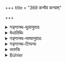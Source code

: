 +++
title = "369 कन्यैव कन्याम्"

+++

<details><summary>गङ्गानथ-मूलानुवादः</summary>

If a maiden pollutes another maiden, her fine shall be two hundred; she shall also pay the double of her nuptial fee and shall receive ten lashes.—(369)
</details>

<details><summary>मेधातिथिः</summary>

बालभावाद् रूपादिद्वेषाद् वा **कन्यैव कन्यां** नाशयेत् सा **द्विशतं** दाप्या । **शुल्कश्** **च** त्रिगुणः । 

<u>किं पुनः</u> शुल्कस्य परिमाणम् ।

एषाम् अन्यतमरूपसौन्दर्याद्यपेक्षं[^२६३] सौभाग्यापेक्षं च । **शिफा** रज्जुलताप्रहाराः ॥ ८.३६९ ॥
</details>

<details><summary>गङ्गानथ-भाष्यानुवादः</summary>

Either through childishness, or through jealousy for her greater beauty, if a maiden pollutes another maiden, then she should be made to pay two hundred; and also the double of her nuptial fee.

What Is the amount of this fee?

It shall depend upon the beauty of the girl, or upon her fortune and other qualities.

‘*Lashes*’—strokes of rope or creeper.—(369).
</details>

<details><summary>गङ्गानथ-टिप्पन्यः</summary>

This verse is quoted in *Parāśaramādhava* (Vyavahāra, p. 321);—in
*Vivādaratnākara* (p. 403), which adds that ‘*dviguṇam*’ means ‘double
of 200’;—and ‘*śiphā*’ stands for ‘strokes of creepers, ropes and such other things’;—in *Aparārka* (p. 859), which adds the following explanation:—If one maiden happen to penetrate another with her fingers or some such thing, she shall pay a fine of 200 to the king, and that fee or *price* which the defiled maiden is worth, *three times* (its reading being ‘*triguṇam*’ or ‘*dviguṇam*’) that shall be paid to her by the other girl, who is, in addition, to receive ten stripes—*i.e*., strokes of rope or creepers.

It is quoted in *Mitākṣarā* (2.288) to the same effect; where it adds that ‘double the fee’ (*dviguṇam śulkam*) is to be paid by the offending girl to the *father* of the defiled girl.

It is quoted in *Vyavahāra-Bālambhaṭṭī* (p. 1016);—and in
*Vīramitrodaya* (Vyavahāra, 157a).
</details>

<details><summary>भारुचिः</summary>

शुल्कं गोमिथुनं द्विगुणं कन्यापित्रे दद्यात् द्विशतं राजदण्डम् ॥ ८.३६८ ॥
</details>

<details><summary>Bühler</summary>

369	A damsel who pollutes (another) damsel must be fined two hundred (panas), pay the double of her (nuptial) fee, and receive ten (lashes with a) rod.
</details>
